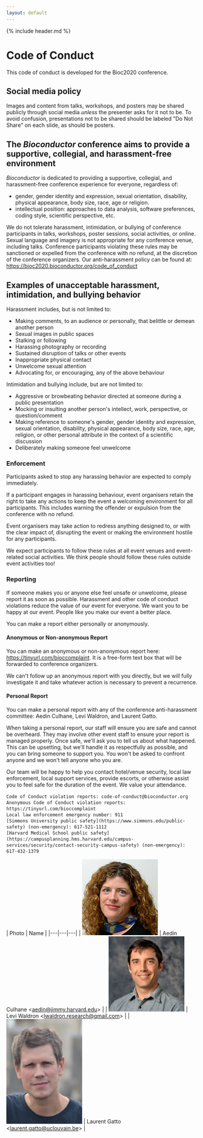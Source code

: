 ```yaml
---
layout: default
---
```


{% include header.md %}

# Code of Conduct

This code of conduct is developed for the Bioc2020 conference. 

## Social media policy

Images and content from talks, workshops, and posters may be shared publicly through social media _unless_ the presenter asks for it not to be. To avoid confusion, presentations not to be shared should be labeled "Do Not Share" on each slide, as should be posters.

## The _Bioconductor_ conference aims to provide a supportive, collegial, and harassment-free environment

_Bioconductor_ is dedicated to providing a supportive, collegial, and harassment-free 
conference experience for everyone, regardless of:
* gender, gender identity and expression, sexual orientation, disability, 
physical appearance, body size, race, age or religion. 
* intellectual position: approaches to data analysis, software preferences, coding style, scientific perspective, etc.

We do not tolerate harassment, intimidation, or bullying of conference participants in talks, 
workshops, poster sessions, social activities, 
or online. Sexual language and imagery is not appropriate for any conference venue, including talks. 
Conference participants violating these rules may be sanctioned or expelled from the conference with no refund, 
at the discretion of the conference organizers. Our anti-harassment policy can be found at: https://bioc2020.bioconductor.org/code_of_conduct

## Examples of unacceptable harassment, intimidation, and bullying behavior

Harassment includes, but is not limited to:

* Making comments, to an audience or personally, that belittle or demean another person
* Sexual images in public spaces
* Stalking or following
* Harassing photography or recording
* Sustained disruption of talks or other events
* Inappropriate physical contact
* Unwelcome sexual attention
* Advocating for, or encouraging, any of the above behaviour 

Intimidation and bullying include, but are not limited to:

* Aggressive or browbeating behavior directed at someone during a public presentation
* Mocking or insulting another person's intellect, work, perspective, or question/comment
* Making reference to someone's gender, gender identity and expression, sexual orientation, disability, 
physical appearance, body size, race, age, religion, or other personal attribute in the context of a scientific 
discussion
* Deliberately making someone feel unwelcome

### Enforcement

Participants asked to stop any harassing behavior are expected to comply immediately.

If a participant engages in harassing behaviour, event organisers retain the right to take any actions to keep the event a welcoming environment for all participants. This includes warning the offender or expulsion from the conference with no refund. 

Event organisers may take action to redress anything designed to, or with the clear impact of, disrupting the event or making the environment hostile for any participants. 

We expect participants to follow these rules at all event venues and event-related social activities. We think people should follow these rules outside event activities too! 

### Reporting

If someone makes you or anyone else feel unsafe or unwelcome, please report it as soon as possible. 
Harassment and other code of conduct violations reduce the value of our event for everyone. 
We want you to be happy at our event. People like you make our event a better place. 

You can make a report either personally or anonymously. 

#### Anonymous or Non-anonymous Report

You can make an anonymous or non-anonymous report here: https://tinyurl.com/bioccomplaint. It is a free-form text box that will be forwarded to conference organizers.

We can't follow up an anonymous report with you directly, but we will fully investigate it and take whatever action is necessary to prevent a recurrence. 

#### Personal Report

You can make a personal report with any of the conference anti-harassment committee: Aedin Culhane, Levi Waldron, and Laurent Gatto.

When taking a personal report, our staff will ensure you are safe and cannot be overheard. They may involve other event staff to ensure your report is managed properly. Once safe, we'll ask you to tell us about what happened. This can be upsetting, but we'll handle it as respectfully as possible, and you can bring someone to support you. You won't be asked to confront anyone and we won't tell anyone who you are. 

Our team will be happy to help you contact hotel/venue security, local law enforcement, local support services, provide escorts, or otherwise assist you to feel safe for the duration of the event. We value your attendance. 

    Code of Conduct violation reports: code-of-conduct@bioconductor.org
    Anonymous Code of Conduct violation reports: https://tinyurl.com/bioccomplaint
    Local law enforcement emergency number: 911
    [Simmons University public safety](https://www.simmons.edu/public-safety) (non-emergency): 617-521-1112
    [Harvard Medical School public safety](https://campusplanning.hms.harvard.edu/campus-services/security/contact-security-campus-safety) (non-emergency): 617-432-1379

| Photo | Name |
|---|---|---|
| <img src="images/Aedin.jpg" width="200" /> | Aedin Culhane <[aedin@jimmy.harvard.edu][2]> |
| <img src="images/Levi.png" width="200" /> | Levi Waldron  <[lwaldron.research@gmail.com][4]> |
| <img src="images/Laurent.jpg" width="200" /> | Laurent Gatto <[laurent.gatto@uclouvain.be][6]> |

[0]: mailto:workshop@bioconductor.org?subject=BioC2019%20code-of-conduct
[2]: mailto:aedin@jimmy.harvard.edu?subject=BioC2019%20code-of-conduct
[4]: mailto:lwaldron.research@gmail.com?subject=BioC2019%20Code-of-conduct
[6]: mailto:laurent.gatto@uclouvain.be?subject=BioC2019%20Code-of-conduct
